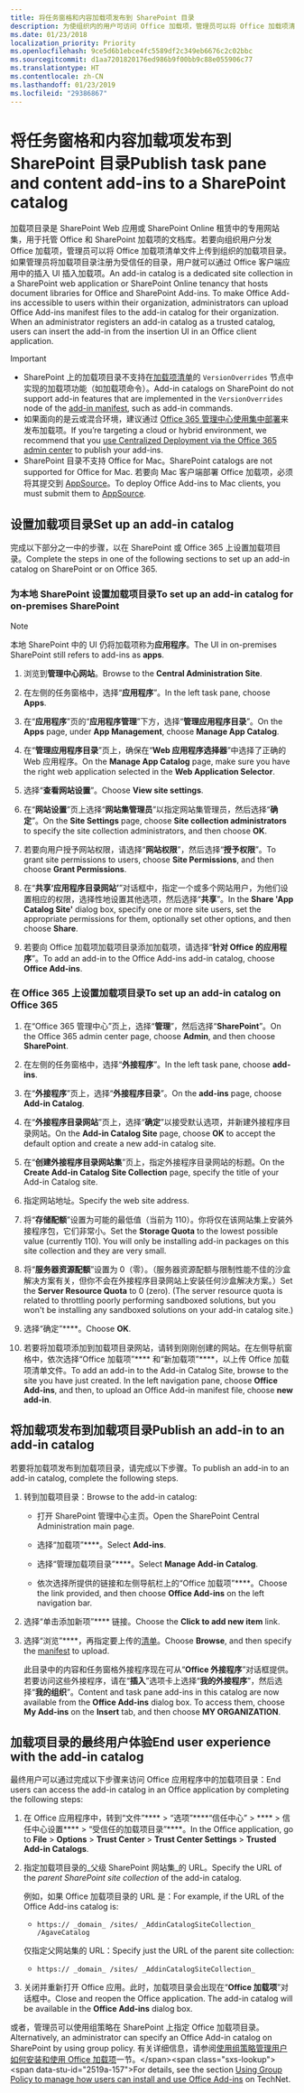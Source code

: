 ```yaml
---
title: 将任务窗格和内容加载项发布到 SharePoint 目录
description: 为使组织内的用户可访问 Office 加载项，管理员可以将 Office 加载项清单文件上传到组织的加载项目录中。
ms.date: 01/23/2018
localization_priority: Priority
ms.openlocfilehash: 9ce5d6b1ebce4fc5589df2c349eb6676c2c02bbc
ms.sourcegitcommit: d1aa7201820176ed986b9f00bb9c88e055906c77
ms.translationtype: HT
ms.contentlocale: zh-CN
ms.lasthandoff: 01/23/2019
ms.locfileid: "29386867"
---
```

# <a name="publish-task-pane-and-content-add-ins-to-a-sharepoint-catalog"></a><span data-ttu-id="2519a-103">将任务窗格和内容加载项发布到 SharePoint 目录</span><span class="sxs-lookup"><span data-stu-id="2519a-103">Publish task pane and content add-ins to a SharePoint catalog</span></span>

<span data-ttu-id="2519a-p101">加载项目录是 SharePoint Web 应用或 SharePoint Online 租赁中的专用网站集，用于托管 Office 和 SharePoint 加载项的文档库。若要向组织用户分发 Office 加载项，管理员可以将 Office 加载项清单文件上传到组织的加载项目录。如果管理员将加载项目录注册为受信任的目录，用户就可以通过 Office 客户端应用中的插入 UI 插入加载项。</span><span class="sxs-lookup"><span data-stu-id="2519a-p101">An add-in catalog is a dedicated site collection in a SharePoint web application or SharePoint Online tenancy that hosts document libraries for Office and SharePoint Add-ins. To make Office Add-ins accessible to users within their organization, administrators can upload Office Add-ins manifest files to the add-in catalog for their organization. When an administrator registers an add-in catalog as a trusted catalog, users can insert the add-in from the insertion UI in an Office client application.</span></span>

> [!IMPORTANT]
> - <span data-ttu-id="2519a-106">SharePoint 上的加载项目录不支持在[加载项清单](../develop/add-in-manifests.md)的 `VersionOverrides` 节点中实现的加载项功能（如加载项命令）。</span><span class="sxs-lookup"><span data-stu-id="2519a-106">Add-in catalogs on SharePoint do not support add-in features that are implemented in the `VersionOverrides` node of the [add-in manifest](../develop/add-in-manifests.md), such as add-in commands.</span></span>
> - <span data-ttu-id="2519a-107">如果面向的是云或混合环境，建议通过 [Office 365 管理中心使用集中部署](../publish/centralized-deployment.md)来发布加载项。</span><span class="sxs-lookup"><span data-stu-id="2519a-107">If you’re targeting a cloud or hybrid environment, we recommend that you [use Centralized Deployment via the Office 365 admin center](../publish/centralized-deployment.md) to publish your add-ins.</span></span>
> - <span data-ttu-id="2519a-108">SharePoint 目录不支持 Office for Mac。</span><span class="sxs-lookup"><span data-stu-id="2519a-108">SharePoint catalogs are not supported for Office for Mac.</span></span> <span data-ttu-id="2519a-109">若要向 Mac 客户端部署 Office 加载项，必须将其提交到 [AppSource](https://docs.microsoft.com/office/dev/store/submit-to-the-office-store)。</span><span class="sxs-lookup"><span data-stu-id="2519a-109">To deploy Office Add-ins to Mac clients, you must submit them to [AppSource](https://docs.microsoft.com/office/dev/store/submit-to-the-office-store).</span></span>   

## <a name="set-up-an-add-in-catalog"></a><span data-ttu-id="2519a-110">设置加载项目录</span><span class="sxs-lookup"><span data-stu-id="2519a-110">Set up an add-in catalog</span></span>

<span data-ttu-id="2519a-111">完成以下部分之一中的步骤，以在 SharePoint 或 Office 365 上设置加载项目录。</span><span class="sxs-lookup"><span data-stu-id="2519a-111">Complete the steps in one of the following sections to set up an add-in catalog on SharePoint or on Office 365.</span></span>

### <a name="to-set-up-an-add-in-catalog-for-on-premises-sharepoint"></a><span data-ttu-id="2519a-112">为本地 SharePoint 设置加载项目录</span><span class="sxs-lookup"><span data-stu-id="2519a-112">To set up an add-in catalog for on-premises SharePoint</span></span>

> [!NOTE]
> <span data-ttu-id="2519a-113">本地 SharePoint 中的 UI 仍将加载项称为**应用程序**。</span><span class="sxs-lookup"><span data-stu-id="2519a-113">The UI in on-premises SharePoint still refers to add-ins as **apps**.</span></span>

1. <span data-ttu-id="2519a-114">浏览到**管理中心网站**。</span><span class="sxs-lookup"><span data-stu-id="2519a-114">Browse to the  **Central Administration Site**.</span></span>
    
2. <span data-ttu-id="2519a-115">在左侧的任务窗格中，选择“**应用程序**”。</span><span class="sxs-lookup"><span data-stu-id="2519a-115">In the left task pane, choose  **Apps**.</span></span>
    
3. <span data-ttu-id="2519a-116">在“**应用程序**”页的“**应用程序管理**”下方，选择“**管理应用程序目录**”。</span><span class="sxs-lookup"><span data-stu-id="2519a-116">On the  **Apps** page, under **App Management**, choose  **Manage App Catalog**.</span></span>
    
4. <span data-ttu-id="2519a-117">在“**管理应用程序目录**”页上，确保在“**Web 应用程序选择器**”中选择了正确的 Web 应用程序。</span><span class="sxs-lookup"><span data-stu-id="2519a-117">On the  **Manage App Catalog** page, make sure you have the right web application selected in the **Web Application Selector**.</span></span>
    
5. <span data-ttu-id="2519a-118">选择“**查看网站设置**”。</span><span class="sxs-lookup"><span data-stu-id="2519a-118">Choose  **View site settings**.</span></span>
    
6. <span data-ttu-id="2519a-119">在“**网站设置**”页上选择“**网站集管理员**”以指定网站集管理员，然后选择“**确定**”。</span><span class="sxs-lookup"><span data-stu-id="2519a-119">On the  **Site Settings** page, choose **Site collection administrators** to specify the site collection administrators, and then choose **OK**.</span></span>
    
7. <span data-ttu-id="2519a-120">若要向用户授予网站权限，请选择“**网站权限**”，然后选择“**授予权限**”。</span><span class="sxs-lookup"><span data-stu-id="2519a-120">To grant site permissions to users, choose  **Site Permissions**, and then choose  **Grant Permissions**.</span></span>
    
8. <span data-ttu-id="2519a-121">在“**共享‘应用程序目录网站’**”对话框中，指定一个或多个网站用户，为他们设置相应的权限，选择性地设置其他选项，然后选择“**共享**”。</span><span class="sxs-lookup"><span data-stu-id="2519a-121">In the  **Share 'App Catalog Site'** dialog box, specify one or more site users, set the appropriate permissions for them, optionally set other options, and then choose **Share**.</span></span>
    
9. <span data-ttu-id="2519a-122">若要向 Office 加载项加载项目录添加加载项，请选择“**针对 Office 的应用程序**”。</span><span class="sxs-lookup"><span data-stu-id="2519a-122">To add an add-in to the Office Add-ins add-in catalog, choose **Office Add-ins**.</span></span>

### <a name="to-set-up-an-add-in-catalog-on-office-365"></a><span data-ttu-id="2519a-123">在 Office 365 上设置加载项目录</span><span class="sxs-lookup"><span data-stu-id="2519a-123">To set up an add-in catalog on Office 365</span></span>

1. <span data-ttu-id="2519a-124">在“Office 365 管理中心”页上，选择“**管理**”，然后选择“**SharePoint**”。</span><span class="sxs-lookup"><span data-stu-id="2519a-124">On the Office 365 admin center page, choose  **Admin**, and then choose  **SharePoint**.</span></span>
    
2. <span data-ttu-id="2519a-125">在左侧的任务窗格中，选择“**外接程序**”。</span><span class="sxs-lookup"><span data-stu-id="2519a-125">In the left task pane, choose  **add-ins**.</span></span>
    
3. <span data-ttu-id="2519a-126">在“**外接程序**”页上，选择“**外接程序目录**”。</span><span class="sxs-lookup"><span data-stu-id="2519a-126">On the  **add-ins** page, choose **Add-in Catalog**.</span></span>
    
4. <span data-ttu-id="2519a-127">在“**外接程序目录网站**”页上，选择“**确定**”以接受默认选项，并新建外接程序目录网站。</span><span class="sxs-lookup"><span data-stu-id="2519a-127">On the  **Add-in Catalog Site** page, choose **OK** to accept the default option and create a new add-in catalog site.</span></span>
    
5. <span data-ttu-id="2519a-128">在“**创建外接程序目录网站集**”页上，指定外接程序目录网站的标题。</span><span class="sxs-lookup"><span data-stu-id="2519a-128">On the  **Create Add-in Catalog Site Collection** page, specify the title of your Add-in Catalog site.</span></span>
    
6. <span data-ttu-id="2519a-129">指定网站地址。</span><span class="sxs-lookup"><span data-stu-id="2519a-129">Specify the web site address.</span></span>
    
7. <span data-ttu-id="2519a-p103">将“**存储配额**”设置为可能的最低值（当前为 110）。你将仅在该网站集上安装外接程序包，它们非常小。</span><span class="sxs-lookup"><span data-stu-id="2519a-p103">Set the  **Storage Quota** to the lowest possible value (currently 110). You will only be installing add-in packages on this site collection and they are very small.</span></span>
    
8. <span data-ttu-id="2519a-p104">将“**服务器资源配额**”设置为 0（零）。（服务器资源配额与限制性能不佳的沙盒解决方案有关，但你不会在外接程序目录网站上安装任何沙盒解决方案。）</span><span class="sxs-lookup"><span data-stu-id="2519a-p104">Set the  **Server Resource Quota** to 0 (zero). (The server resource quota is related to throttling poorly performing sandboxed solutions, but you won't be installing any sandboxed solutions on your add-in catalog site.)</span></span>
    
9. <span data-ttu-id="2519a-134">选择“确定”\*\*\*\*。</span><span class="sxs-lookup"><span data-stu-id="2519a-134">Choose  **OK**.</span></span>
    
10. <span data-ttu-id="2519a-p105">若要将加载项添加到加载项目录网站，请转到刚刚创建的网站。在左侧导航窗格中，依次选择“Office 加载项”\*\*\*\* 和“新加载项”\*\*\*\*，以上传 Office 加载项清单文件。</span><span class="sxs-lookup"><span data-stu-id="2519a-p105">To add an add-in to the Add-in Catalog Site, browse to the site you have just created. In the left navigation pane, choose  **Office Add-ins**, and then, to upload an Office Add-in manifest file, choose  **new add-in**.</span></span>

## <a name="publish-an-add-in-to-an-add-in-catalog"></a><span data-ttu-id="2519a-137">将加载项发布到加载项目录</span><span class="sxs-lookup"><span data-stu-id="2519a-137">Publish an add-in to an add-in catalog</span></span>

<span data-ttu-id="2519a-138">若要将加载项发布到加载项目录，请完成以下步骤。</span><span class="sxs-lookup"><span data-stu-id="2519a-138">To publish an add-in to an add-in catalog, complete the following steps.</span></span>

1. <span data-ttu-id="2519a-139">转到加载项目录：</span><span class="sxs-lookup"><span data-stu-id="2519a-139">Browse to the add-in catalog:</span></span>

    - <span data-ttu-id="2519a-140">打开 SharePoint 管理中心主页。</span><span class="sxs-lookup"><span data-stu-id="2519a-140">Open the SharePoint Central Administration main page.</span></span>
    
    - <span data-ttu-id="2519a-141">选择“加载项”\*\*\*\*。</span><span class="sxs-lookup"><span data-stu-id="2519a-141">Select  **Add-ins**.</span></span>
    
    - <span data-ttu-id="2519a-142">选择“管理加载项目录”\*\*\*\*。</span><span class="sxs-lookup"><span data-stu-id="2519a-142">Select  **Manage Add-in Catalog**.</span></span>
    
    - <span data-ttu-id="2519a-143">依次选择所提供的链接和左侧导航栏上的“Office 加载项”\*\*\*\*。</span><span class="sxs-lookup"><span data-stu-id="2519a-143">Choose the link provided, and then choose  **Office Add-ins** on the left navigation bar.</span></span>
    
2. <span data-ttu-id="2519a-144">选择“单击添加新项”\*\*\*\* 链接。</span><span class="sxs-lookup"><span data-stu-id="2519a-144">Choose the  **Click to add new item** link.</span></span>
    
3. <span data-ttu-id="2519a-145">选择“浏览”\*\*\*\*，再指定要上传的[清单](../develop/add-in-manifests.md)。</span><span class="sxs-lookup"><span data-stu-id="2519a-145">Choose  **Browse**, and then specify the [manifest](../develop/add-in-manifests.md) to upload.</span></span>
    
    <span data-ttu-id="2519a-p106">此目录中的内容和任务窗格外接程序现在可从“**Office 外接程序**”对话框提供。若要访问这些外接程序，请在“**插入**”选项卡上选择“**我的外接程序**”，然后选择“**我的组织**”。</span><span class="sxs-lookup"><span data-stu-id="2519a-p106">Content and task pane add-ins in this catalog are now available from the  **Office Add-ins** dialog box. To access them, choose **My Add-ins** on the **Insert** tab, and then choose **MY ORGANIZATION**.</span></span>

## <a name="end-user-experience-with-the-add-in-catalog"></a><span data-ttu-id="2519a-148">加载项目录的最终用户体验</span><span class="sxs-lookup"><span data-stu-id="2519a-148">End user experience with the add-in catalog</span></span>

<span data-ttu-id="2519a-149">最终用户可以通过完成以下步骤来访问 Office 应用程序中的加载项目录：</span><span class="sxs-lookup"><span data-stu-id="2519a-149">End users can access the add-in catalog in an Office application by completing the following steps:</span></span>

1. <span data-ttu-id="2519a-150">在 Office 应用程序中，转到“文件”\*\*\*\* > “选项”\*\*\*\*“信任中心” > \*\*\*\* > 信任中心设置\*\*\*\* > “受信任的加载项目录”\*\*\*\*。</span><span class="sxs-lookup"><span data-stu-id="2519a-150">In the Office application, go to  **File** > **Options** > **Trust Center** > **Trust Center Settings** > **Trusted Add-in Catalogs**.</span></span>
    
2. <span data-ttu-id="2519a-151">指定加载项目录的_父级 SharePoint 网站集_的 URL。</span><span class="sxs-lookup"><span data-stu-id="2519a-151">Specify the URL of the  _parent SharePoint site collection_ of the add-in catalog.</span></span> 
    
    <span data-ttu-id="2519a-152">例如，如果 Office 加载项目录的 URL 是：</span><span class="sxs-lookup"><span data-stu-id="2519a-152">For example, if the URL of the Office Add-ins catalog is:</span></span>
    
    - `https:// _domain_ /sites/ _AddinCatalogSiteCollection_ /AgaveCatalog`
    
    <span data-ttu-id="2519a-153">仅指定父网站集的 URL：</span><span class="sxs-lookup"><span data-stu-id="2519a-153">Specify just the URL of the parent site collection:</span></span>
    
    - `https:// _domain_ /sites/ _AddinCatalogSiteCollection_`
    
3. <span data-ttu-id="2519a-p107">关闭并重新打开 Office 应用。此时，加载项目录会出现在“**Office 加载项**”对话框中。</span><span class="sxs-lookup"><span data-stu-id="2519a-p107">Close and reopen the Office application. The add-in catalog will be available in the **Office Add-ins** dialog box.</span></span>

<span data-ttu-id="2519a-156">或者，管理员可以使用组策略在 SharePoint 上指定 Office 加载项目录。</span><span class="sxs-lookup"><span data-stu-id="2519a-156">Alternatively, an administrator can specify an Office Add-in catalog on SharePoint by using group policy.</span></span> <span data-ttu-id="2519a-157">有关详细信息，请参阅[使用组策略管理用户如何安装和使用 Office 加载项](https://docs.microsoft.com/previous-versions/office/office-2013-resource-kit/jj219429(v=office.15)#using-group-policy-to-manage-how-users-can-install-and-use-apps-for-office)一节。</span><span class="sxs-lookup"><span data-stu-id="2519a-157">For details, see the section [Using Group Policy to manage how users can install and use Office Add-ins](https://docs.microsoft.com/previous-versions/office/office-2013-resource-kit/jj219429(v=office.15)#using-group-policy-to-manage-how-users-can-install-and-use-apps-for-office) on TechNet.</span></span>
